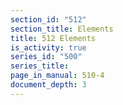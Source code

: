 ```yaml
---
section_id: "512"
section_title: Elements
title: 512 Elements
is_activity: true
series_id: "500"
series_title: 
page_in_manual: 510-4
document_depth: 3
---
```


